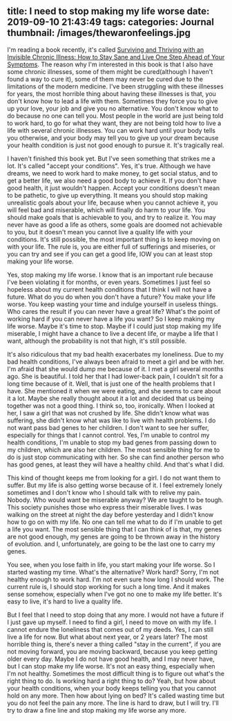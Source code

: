 title: I need to stop making my life worse
date: 2019-09-10 21:43:49
tags:
categories: Journal
thumbnail: /images/thewaronfeelings.jpg
---

I'm reading a book recently, it's called [Surviving and Thriving with an Invisible Chronic Illness: How to Stay Sane and Live One Step Ahead of Your Symptoms](https://www.amazon.com/gp/product/B075SR5DQJ/ref=ppx_yo_dt_b_d_asin_title_o00?ie=UTF8&psc=1). The reason why I'm interested in this book is that I also have some chronic illnesses, some of them might be cured(although I haven't found a way to cure it), some of them may never be cured due to the limitations of the modern medicine. I've been struggling with these illnesses for years, the most horrible thing about having these illnesses is that, you don't know how to lead a life with them. Sometimes they force you to give up your love, your job and give you no alternative. You don't know what to do because no one can tell you. Most people in the world are just being told to work hard, to go for what they want, they are not being told how to live a life with several chronic illnesses. You can work hard until your body tells you otherwise, and your body may tell you to give up your dream because your health condition is just not good enough to pursue it. It's tragically real.

I haven't finished this book yet. But I've seen something that strikes me a lot. It's called "accept your conditions". Yes, it's true. Although we have dreams, we need to work hard to make money, to get social status, and to get a better life, we also need a good body to achieve it. If you don't have good health, it just wouldn't happen. Accept your conditions doesn't mean to be pathetic, to give up everything. It means you should stop making unrealistic goals about your life, because when you cannot achieve it, you will feel bad and miserable, which will finally do harm to your life. You should make goals that is achievable to you, and try to realize it. You may never have as good a life as others, some goals are doomed not achievable to you, but it doesn't mean you cannot live a quality life with your conditions. It's still possible, the most important thing is to keep moving on with your life. The rule is, you are either full of sufferings and miseries, or you can try and see if you can get a good life, IOW you can at least stop making your life worse.

Yes, stop making my life worse. I know that is an important rule because I've been violating it for months, or even years. Sometimes I just feel so hopeless about my current health conditions that I think I will not have a future. What do you do when you don't have a future? You make your life worse. You keep wasting your time and indulge yourself in useless things. Who cares the result if you can never have a great life? What's the point of working hard if you can never have a life you want? So I keep making my life worse. Maybe it's time to stop. Maybe if I could just stop making my life miserable, I might have a chance to live a decent life, or maybe a life that I want, although the probability is not that high, it's still possible.

It's also ridiculous that my bad health exacerbates my loneliness. Due to my bad health conditions, I've always been afraid to meet a girl and be with her. I'm afraid that she would dump me because of it. I met a girl several months ago. She is beautiful. I told her that I had lower-back pain, I couldn't sit for a long time because of it. Well, that is just one of the health problems that I have. She mentioned it when we were eating, and she seems to care about it a lot. Maybe she really thought about it a lot and decided that us being together was not a good thing. I think so, too, ironically. When I looked at her, I saw a girl that was not crushed by life. She didn't know what was suffering, she didn't know what was like to live with health problems. I do not want pass bad genes to her children. I don't want to see her suffer, especially for things that I cannot control. Yes, I'm unable to control my health conditions, I'm unable to stop my bad genes from passing down to my children, which are also her children. The most sensible thing for me to do is just stop communicating with her. So she can find another person who has good genes, at least they will have a healthy child. And that's what I did.

This kind of thought keeps me from looking for a girl. I do not want them to suffer. But my life is also getting worse because of it. I feel extremely lonely sometimes and I don't know who I should talk with to relive my pain. Nobody. Who would want be miserable anyway? We are taught to be tough. This society punishes those who express their miserable lives. I was walking on the street at night the day before yesterday and I didn't know how to go on with my life. No one can tell me what to do if I'm unable to get a life you want. The most sensible thing that I can think of is that, my genes are not good enough, my genes are going to be thrown away in the history of evolution. and I, unfortunately, are going to be the last one to carry my genes.

You see, when you lose faith in life, you start making your life worse. So I started wasting my time. What's the alternative? Work hard? Sorry, I'm not healthy enough to work hard. I'm not even sure how long I should work. The current rule is, I should stop working for such a long time. And it makes sense somehow, especially when I've got no one to make my life better. It's easy to live, it's hard to live a quality life.

But I feel that I need to stop doing that any more. I would not have a future if I just gave up myself. I need to find a girl, I need to move on with my life. I cannot endure the loneliness that comes out of my deeds. Yes, I can still live a life for now. But what about next year, or 2 years later? The most horrible thing is, there's never a thing called "stay in the current", if you are not moving forward, you are moving backward, because you keep getting older every day. Maybe I do not have good health, and I may never have, but I can stop make my life worse. It's not an easy thing, especially when I'm not healthy. Sometimes the most difficult thing is to figure out what's the right thing to do. Is working hard a right thing to do? Yeah, but how about your health conditions, when your body keeps telling you that you cannot hold on any more. Then how about lying on bed? It's called wasting time but you do not feel the pain any more. The line is hard to draw, but I will try. I'll try to draw a fine line and stop making my life worse any more.